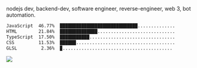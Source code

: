 



nodejs dev, backend-dev, software engineer, reverse-engineer, web 3, bot automation. 

<!--START_SECTION:waka-->

```txt
JavaScript  46.77%  █████████████████████████████..............
HTML        21.84%  ██████████████.............................
TypeScript  17.50%  ███████████................................
CSS         11.53%  ██████.....................................
GLSL         2.36%  ▉.........................................


```

<!--END_SECTION:waka-->

<img src="https://github-readme-activity-graph-fjqz177.vercel.app/graph?username=bezicalboy&theme=github-dark"/>



